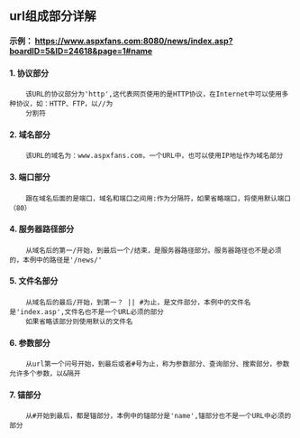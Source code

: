 ## url组成部分详解

#### 示例： https://www.aspxfans.com:8080/news/index.asp?boardID=5&ID=24618&page=1#name

#### 1. 协议部分
```
	该URL的协议部分为'http',这代表网页使用的是HTTP协议，在Internet中可以使用多种协议，如：HTTP、FTP，以//为
	分割符
```
#### 2. 域名部分
```
	该URL的域名为：www.aspxfans.com，一个URL中，也可以使用IP地址作为域名部分
```
#### 3. 端口部分
```
	跟在域名后面的是端口，域名和端口之间用:作为分隔符，如果省略端口，将使用默认端口（80）
```
#### 4. 服务器路径部分
```
	从域名后的第一/开始，到最后一个/结束，是服务器路径部分。服务器路径也不是必须的，本例中的路径是'/news/'
```
#### 5. 文件名部分
```
	从域名后的最后/开始，到第一？ || #为止，是文件部分，本例中的文件名是'index.asp',文件名也不是一个URL必须的部分
	如果省略该部分则使用默认的文件名
```
#### 6. 参数部分
```
	从url第一个问号开始，到最后或者#号为止，称为参数部分、查询部分、搜索部分，参数允许多个参数，以&隔开
```
#### 7. 锚部分
```
	从#开始到最后，都是锚部分，本例中的锚部分是'name',锚部分也不是一个URL中必须的部分
```